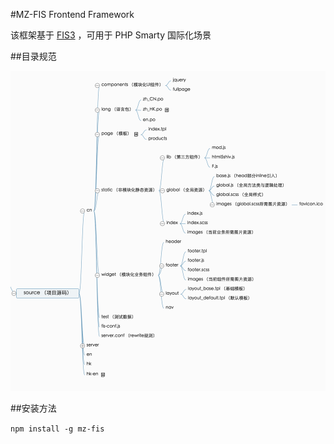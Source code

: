 #MZ-FIS Frontend Framework

该框架基于 [FIS3](http://fis.baidu.com/) ，可用于 PHP Smarty 国际化场景

##目录规范

![目录规范](./struct.png)

##安装方法

`npm install -g mz-fis`